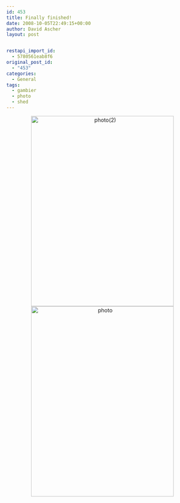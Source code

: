 ```yaml
---
id: 453
title: Finally finished!
date: 2008-10-05T22:49:15+00:00
author: David Ascher
layout: post


restapi_import_id:
  - 5780561eab8f6
original_post_id:
  - "453"
categories:
  - General
tags:
  - gambier
  - photo
  - shed
---
```

<div style="text-align:center;">
  <a href="http://www.flickr.com/photos/35034353159@N01/2918046050" title="View 'photo(2)' on Flickr.com"><img src="http://farm4.static.flickr.com/3046/2918046050_79b8feb4b0.jpg" alt="photo(2)" border="0" width="375" height="500" /></a>
</div>

<div style="text-align:center;">
  <a href="http://www.flickr.com/photos/35034353159@N01/2917201471" title="View 'photo' on Flickr.com"><img src="http://farm4.static.flickr.com/3225/2917201471_8d561e94be.jpg" alt="photo" border="0" width="375" height="500" /></a>
</div>